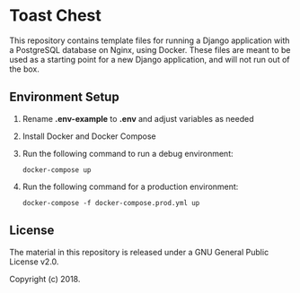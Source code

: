 Toast Chest
===========

This repository contains template files for running a Django application with a PostgreSQL database on Nginx, using Docker. These files are meant to be used as a starting point for a new Django application, and will not run out of the box.



Environment Setup
-----------------
1. Rename **.env-example** to **.env** and adjust variables as needed
2. Install Docker and Docker Compose
3. Run the following command to run a debug environment:
    ```
    docker-compose up
    ```

4. Run the following command for a production environment:
    ```
    docker-compose -f docker-compose.prod.yml up
    ```



License
-------
The material in this repository is released under a GNU General Public License v2.0.

Copyright (c) 2018.